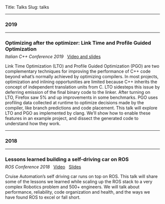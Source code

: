 Title: Talks
Slug: talks

<hr>

<h3>2019</h3>

<hr>

<h3 style="margin-bottom: -0.5em">
        Optimizing after the optimizer: Link Time and Profile Guided Optimization
</h3>

<i>Italian C++ Conference 2019</i> &nbsp; <a href="https://www.italiancpp.org/itcppcon19-talks/#5">Video and slides</a>

Link Time Optimization (LTO) and Profile Guided Optimization (PGO) are two complementary techniques for improving the performance of C++ code beyond what’s normally achieved by optimizing compilers. In most projects, optimization and inlining opportunities are limited because C++ inherits the concept of independent translation units from C. LTO sidesteps this issue by deferring emission of the final binary code to the linker. After turning on LTO, Firefox saw 5% and up improvements in some benchmarks. PGO uses profiling data collected at runtime to optimize decisions made by the compiler, like branch predictions and code placement. This talk will explore LTO and PGO as implemented by clang. We’ll show how to enable these features in an example project, and dissect the generated code to understand how they work.

<hr>

<h3>2018</h3>

<hr>

<h3 style="margin-bottom: -0.5em">
        Lessons learned building a self-driving car on ROS
</h3>

<i>ROS Conference 2018</i> &nbsp; <a href="https://vimeo.com/292693011">Video</a> &nbsp; <a href="https://roscon.ros.org/2018/presentations/ROSCon2018_LessonsLearnedSelfDriving.pdf">Slides</a>

Cruise Automation’s self driving car runs on top on ROS. This talk will share some of the lessons we learned while scaling up the ROS stack to a very complex Robotics problem and 500+ engineers. We will talk about performance, reliability, code organization and health, and the ways we have found ROS to excel or fall short.